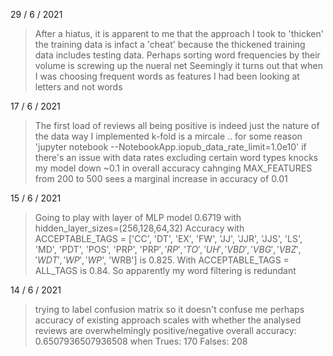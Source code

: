 29 / 6 / 2021

> After a hiatus, it is apparent to me that the approach I took to 'thicken' the training data is infact a 'cheat' because the thickened training data includes testing data.
> Perhaps sorting word frequencies by their volume is screwing up the nueral net
> Seemingly it turns out that when I was choosing frequent words as features I had been looking at letters and not words

17 / 6 / 2021

> The first load of reviews all being positive is indeed just the nature of the data
> way I implemented k-fold is a mircale .. for some reason
> 'jupyter notebook --NotebookApp.iopub_data_rate_limit=1.0e10' if there's an issue with data rates
> excluding certain word types knocks my model down ~0.1 in overall accuracy
> cahnging MAX_FEATURES from 200 to 500 sees a marginal increase in accuracy of 0.01

15 / 6 / 2021

> Going to play with layer of MLP model
> 0.6719 with hidden_layer_sizes=(256,128,64,32)
> Accuracy with ACCEPTABLE_TAGS = ['CC', 'DT', 'EX', 'FW', 'JJ', 'JJR', 'JJS', 'LS', 'MD', 'PDT',
 'POS', 'PRP', 'PRP$', 'RP', 'TO', 'UH', 'VBD', 'VBG', 'VBZ', 'WDT', 'WP', 'WP$', 'WRB'] is 0.825.
 With ACCEPTABLE_TAGS = ALL_TAGS is 0.84. So apparently my word filtering is redundant


14 / 6 / 2021

> trying to label confusion matrix so it doesn't confuse me
> perhaps accuracy of existing approach scales with whether the analysed reviews are overwhelmingly positive/negative
> overall accuracy:  0.6507936507936508 when Trues: 170 Falses: 208
